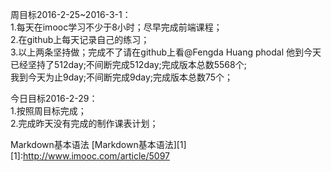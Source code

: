 周目标2016-2-25~2016-3-1：<br/>
1.每天在imooc学习不少于8小时；尽早完成前端课程；<br/>
2.在github上每天记录自己的练习；<br/>
3.以上两条坚持做；完成不了请在github上看@Fengda Huang  phodal  他到今天已经坚持了512day;不间断完成512day;完成版本总数5568个;<br/>
我到今天为止9day;不间断完成9day;完成版本总数75个；<br/>


今日目标2016-2-29：<br/>
1.按照周目标完成；<br/>
2.完成昨天没有完成的制作课表计划；



Markdown基本语法
[Markdown基本语法][1]
[1]:http://www.imooc.com/article/5097
